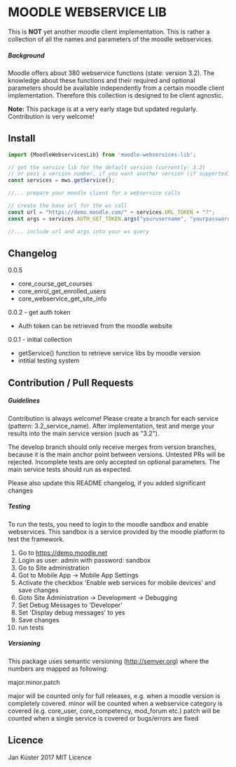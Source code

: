 # MOODLE WEBSERVICE LIB

This is **NOT** yet another moodle client implementation.
This is rather a collection of all the names and parameters of the moodle webservices.

##### Background

Moodle offers about 380 webservice functions (state: version 3.2). 
The knowledge about these functions and their required and optional parameters should be available independently from a certain moodle client implementation.
Therefore this collection is designed to be client agnostic.


**Note:** This package is at a very early stage but updated regularly. Contribution is very welcome!

## Install

```javascript
import {MoodleWebservicesLib} from 'moodle-webservices-lib';

// get the service lib for the default version (currently: 3.2)
// or pass a version number, if you want another version (if supported)
const services = mws.getService();

//... prepare your moodle client for a webservice calls

// create the base url for the ws call
const url = "https://demo.moodle.com/" + services.URL_TOKEN + "?";
const args = services.AUTH_GET_TOKEN.args("yourusername", "yourpassword");

//... include url and args into your ws query 

```

## Changelog

0.0.5

* core_course_get_courses
* core_enrol_get_enrolled_users
* core_webservice_get_site_info


0.0.2 - get auth token

* Auth token can be retrieved from the moodle website

0.0.1 - initial collection

* getService() function to retrieve service libs by moodle version
* intitial testing system


## Contribution / Pull Requests

##### Guidelines

Contribution is always welcome! Please create a branch for each service (pattern: 3.2_service_name). 
After implementation,  test and merge your results into the main service version (such as "3.2").

The develop branch should only receive merges from version branches, because it is the main anchor point between versions.
Untested PRs will be rejected. Incomplete tests are only accepted on optional parameters. The main service tests should run as expected.

Please also update this README changelog, if you added significant changes

##### Testing


To run the tests, you need to login to the moodle sandbox and enable webservices.
This sandbox is a service provided by the moodle platform to test the framework.

1. Go to https://demo.moodle.net
2. Login as user: admin with password: sandbox
3. Go to Site administration
4. Got to Mobile App -> Mobile App Settings
5. Activate the checkbox 'Enable web services for mobile devices' and save changes
6. Goto Site Administration -> Development -> Debugging
7. Set Debug Messages to 'Developer'
8. Set 'Display debug messages' to yes
9. Save changes
10. run tests


##### Versioning

This package uses semantic versioning (http://semver.org) where the numbers are mapped as following:

major.minor.patch

major will be counted only for full releases, e.g. when a moodle version is completely covered.
minor will be counted when a webservice category is covered (e.g. core_user, core_competency, mod_forum etc.)
patch will be counted when a single service is covered or bugs/errors are fixed

## Licence

Jan Küster 2017 MIT Licence